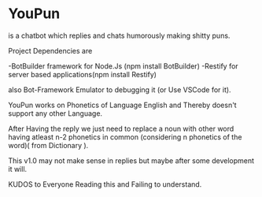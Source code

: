 # YouPun
is a chatbot which replies and chats humorously making shitty puns.

Project Dependencies are 

-BotBuilder framework for Node.Js (npm install BotBuilder)
-Restify for server based applications(npm install Restify)

also Bot-Framework Emulator to debugging it (or Use VSCode for it).


YouPun works on Phonetics of Language English and Thereby doesn't support any other Language.

After Having the reply we just need to replace a noun with other word having atleast n-2 phonetics in common (considering n phonetics of the word)( from Dictionary ).

This v1.0 may not make sense in replies but maybe after some development it will.

KUDOS to Everyone Reading this and Failing to understand.

